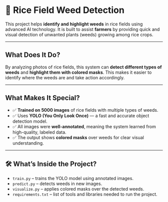 # 🌿 Rice Field Weed Detection

This project helps **identify and highlight weeds** in rice fields using advanced AI technology. It is built to assist **farmers** by providing quick and visual detection of unwanted plants (weeds) growing among rice crops.

---

##  What Does It Do?

By analyzing photos of rice fields, this system can **detect different types of weeds** and **highlight them with colored masks**. This makes it easier to identify where the weeds are and take action accordingly.

---

##  What Makes It Special?

- ✅ **Trained on 5000 images** of rice fields with multiple types of weeds.
- ✅ Uses **YOLO (You Only Look Once)** — a fast and accurate object detection model.
- ✅ All images were **well-annotated**, meaning the system learned from high-quality, labeled data.
- ✅ The output shows **colored masks** over weeds for clear visual understanding.

---


## 🛠️ What’s Inside the Project?

- `train.py` – trains the YOLO model using annotated images.
- `predict.py` – detects weeds in new images.
- `visualize.py` – applies colored masks over the detected weeds.
- `requirements.txt` – list of tools and libraries needed to run the project.
